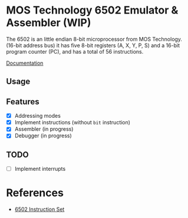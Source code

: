 # MOS Technology 6502 Emulator & Assembler (WIP)

The 6502 is an little endian 8-bit microprocessor from MOS Technology. (16-bit address bus)
it has five 8-bit registers (A, X, Y, P, S) and a 16-bit program counter (PC), and has a total of 56 instructions.

[Documentation](./docs)

## Usage

## Features

- [x] Addressing modes
- [x] Implement instructions (without `bit` instruction)
- [x] Assembler (in progress)
- [x] Debugger (in progress)

## TODO

- [ ] Implement interrupts

# References

- [6502 Instruction Set](https://www.masswerk.at/6502/6502_instruction_set.html)
